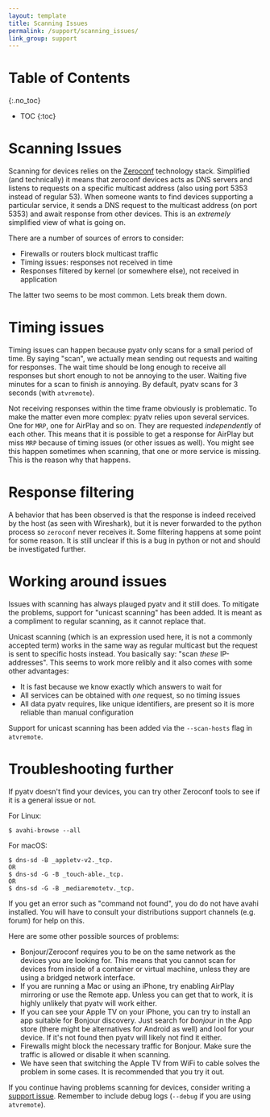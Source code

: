 ```yaml
---
layout: template
title: Scanning Issues
permalink: /support/scanning_issues/
link_group: support
---
```

# Table of Contents
{:.no_toc}
* TOC
{:toc}

# Scanning Issues

Scanning for devices relies on the [Zeroconf](https://en.m.wikipedia.org/wiki/Zero-configuration_networking)
technology stack. Simplified (and technically) it means that zeroconf devices acts
as DNS servers and listens to requests on a specific multicast address (also using
port 5353 instead of regular 53). When someone wants to find devices supporting a
particular service, it sends a DNS request to the multicast address (on port 5353)
and await response from other devices. This is an *extremely* simplified view of
what is going on.

There are a number of sources of errors to consider:

* Firewalls or routers block multicast traffic
* Timing issues: responses not received in time
* Responses filtered by kernel (or somewhere else), not received in application

The latter two seems to be most common. Lets break them down.

# Timing issues

Timing issues can happen because pyatv only scans for a small period of time. By
saying "scan", we actually mean sending out requests and waiting for responses. The
wait time should be long enough to receive all responses but short enough to not be
annoying to the user. Waiting five minutes for a scan to finish *is* annoying. By
default, pyatv scans for 3 seconds (with `atvremote`).

Not receiving responses within the time frame obviously is problematic. To make the
matter even more complex: pyatv relies upon several services. One for `MRP`,
one for AirPlay and so on. They are requested *independently* of each other. This
means that it is possible to get a response for AirPlay but miss `MRP` because of
timing issues (or other issues as well). You might see this happen sometimes when
scanning, that one or more service is missing. This is the reason why that happens.

# Response filtering

A behavior that has been observed is that the response is indeed received by the host
(as seen with Wireshark), but it is never forwarded to the python process so `zeroconf`
never receives it. Some filtering happens at some point for some reason. It is still
unclear if this is a bug in python or not and should be investigated further.

# Working around issues

Issues with scanning has always plauged pyatv and it still does. To mitigate the
problems, support for "unicast scanning" has been added. It is meant as a compliment
to regular scanning, as it cannot replace that.

Unicast scanning (which is an expression used here, it is not a commonly accepted term)
works in the same way as regular multicast but the request is sent to specific hosts instead.
You basically say: "scan *these* IP-addresses". This seems to work more relibly and it also
comes with some other advantages:

* It is fast because we know exactly which answers to wait for
* All services can be obtained with *one* request, so no timing issues
* All data pyatv requires, like unique identifiers, are present so it is more reliable than manual configuration

Support for unicast scanning has been added via the `--scan-hosts` flag in `atvremote`.

# Troubleshooting further

If pyatv doesn't find your devices, you can try other Zeroconf tools to see if it is
a general issue or not.

For Linux:

    $ avahi-browse --all

For macOS:

    $ dns-sd -B _appletv-v2._tcp.
    OR
    $ dns-sd -G -B _touch-able._tcp.
    OR
    $ dns-sd -G -B _mediaremotetv._tcp.

If you get an error such as "command not found", you do do not have avahi
installed. You will have to consult your distributions support channels
(e.g. forum) for help on this.

Here are some other possible sources of problems:

- Bonjour/Zeroconf requires you to be on the same network as the devices
  you are looking for. This means that you cannot scan for devices from
  inside of a container or virtual machine, unless they are using a bridged
  network interface.
- If you are running a Mac or using an iPhone, try enabling AirPlay mirroring
  or use the Remote app. Unless you can get that to work, it is highly
  unlikely that pyatv will work either.
- If you can see your Apple TV on your iPhone, you can try to install an app
  suitable for Bonjour discovery. Just search for *bonjour* in the App store
  (there might be alternatives for Android as well) and lool for your device.
  If it's not found then pyatv will likely not find it either.
- Firewalls might block the necessary traffic for Bonjour. Make sure the
  traffic is allowed or disable it when scanning.
- We have seen that switching the Apple TV from WiFi to cable solves the problem
  in some cases. It is recommended that you try it out.

If you continue having problems scanning for devices, consider writing a
[support issue](https://github.com/postlund/pyatv/issues/new?assignees=&labels=question&template=question-or-idea.md&title=).
Remember to include debug logs (`--debug` if you are using `atvremote`).
